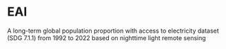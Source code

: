 # EAI
A long-term global population proportion with access to electricity dataset (SDG 7.1.1) from 1992 to 2022 based on nighttime light remote sensing
